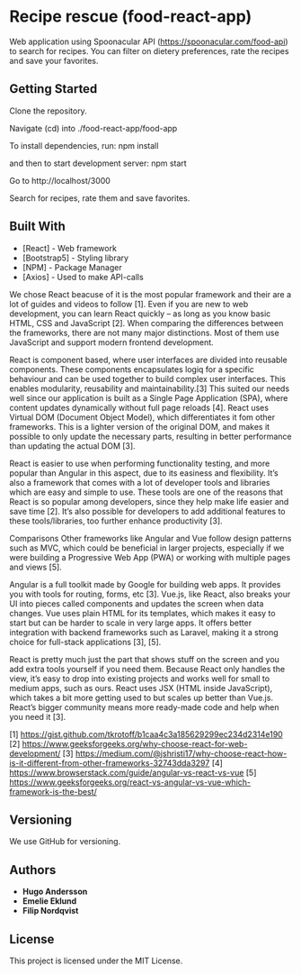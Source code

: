 # Recipe rescue (food-react-app)

Web application using Spoonacular API (https://spoonacular.com/food-api) to search for recipes.
You can filter on dietery preferences, rate the recipes and save your favorites.

## Getting Started

Clone the repository.

Navigate (cd) into ./food-react-app/food-app

To install dependencies, run:
npm install

and then to start development server:
npm start

Go to http://localhost/3000

Search for recipes, rate them and save favorites.


## Built With

* [React] - Web framework
* [Bootstrap5] - Styling library
* [NPM] - Package Manager
* [Axios] - Used to make API-calls


We chose React beacuse of it is the most popular framework and their are a lot of guides and videos to follow [1]. Even if you are new to web development, you can learn React quickly – as long as you know basic HTML, CSS and JavaScript [2].
When comparing the differences between the frameworks, there are not many major distinctions. Most of them use JavaScript and support modern frontend development.

React is component based, where user interfaces are divided into reusable components. These components encapsulates logiq for a specific behaviour and can be used together to build complex user interfaces. This enables modularity, reusability and maintainability.[3] This suited our needs well since our application is built as a Single Page Application (SPA), where content updates dynamically without full page reloads [4]. React uses Virtual DOM (Document Object Model), which differentiates it fom other frameworks. This is a lighter version of the original DOM, and makes it possible to only update the necessary parts, resulting in better performance than updating the actual DOM [3].

React is easier to use when performing functionality testing, and more popular than Angular in this aspect, due to its easiness and flexibility.  It’s also a framework that comes with a lot of developer tools and libraries which are easy and simple to use. These tools are one of the reasons that React is so popular among developers, since they help make life easier and save time [2]. It’s also possible for developers to add additional features to these tools/libraries, too further enhance productivity [3].

Comparisons
Other frameworks like Angular and Vue follow design patterns such as MVC, which could be beneficial in larger projects, especially if we were building a Progressive Web App (PWA) or working with multiple pages and views [5].

Angular is a full toolkit made by Google for building web apps. It provides you with tools for routing, forms, etc  [3]. 
Vue.js, like React, also breaks your UI into pieces called components and updates the screen when data changes. Vue uses plain HTML for its templates, which makes it easy to start but can be harder to scale in very large apps. It offers better integration with backend frameworks such as Laravel, making it a strong choice for full-stack applications [3], [5].

React is pretty much just the part that shows stuff on the screen and you add extra tools yourself if you need them. Because React only handles the view, it’s easy to drop into existing projects and works well for small to medium apps, such as ours. React uses JSX (HTML inside JavaScript), which takes a bit more getting used to but scales up better than Vue.js. React’s bigger community means more ready-made code and help when you need it [3]. 


[1] https://gist.github.com/tkrotoff/b1caa4c3a185629299ec234d2314e190
[2] https://www.geeksforgeeks.org/why-choose-react-for-web-development/
[3] https://medium.com/@jshristi17/why-choose-react-how-is-it-different-from-other-frameworks-32743dda3297
[4] https://www.browserstack.com/guide/angular-vs-react-vs-vue
[5] https://www.geeksforgeeks.org/react-vs-angular-vs-vue-which-framework-is-the-best/


## Versioning

We use GitHub for versioning.

## Authors

* **Hugo Andersson**
* **Emelie Eklund**
* **Filip Nordqvist**

## License

This project is licensed under the MIT License.

